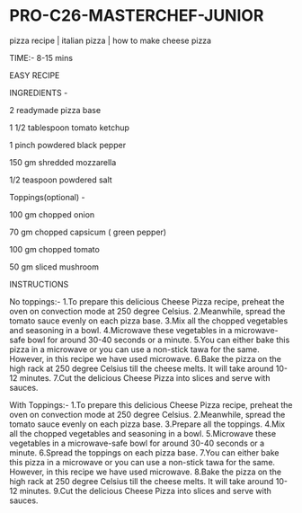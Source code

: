# PRO-C26-MASTERCHEF-JUNIOR

pizza recipe | italian pizza | how to make cheese pizza

TIME:- 8-15 mins

EASY RECIPE

 INGREDIENTS -

2 readymade pizza base

1 1/2 tablespoon tomato ketchup

1 pinch powdered black pepper

150 gm shredded mozzarella

1/2 teaspoon powdered salt

Toppings(optional) -

100 gm chopped onion

70 gm chopped capsicum ( green pepper)

100 gm chopped tomato

50 gm sliced mushroom

INSTRUCTIONS

No toppings:-
 1.To prepare this delicious Cheese Pizza recipe, preheat the oven on convection mode at 250 degree Celsius.
 2.Meanwhile, spread the tomato sauce evenly on each pizza base. 
 3.Mix all the chopped vegetables and seasoning in a bowl. 
 4.Microwave these vegetables in a microwave-safe bowl for around 30-40 seconds or a minute.
 5.You can either bake this pizza in a microwave or you can use a non-stick tawa for the same. However, in this recipe we have used microwave. 
 6.Bake the pizza on the high rack at 250 degree Celsius till the cheese melts. It will take around 10-12 minutes. 
 7.Cut the delicious Cheese Pizza into slices and serve with sauces. 

With Toppings:-
 1.To prepare this delicious Cheese Pizza recipe, preheat the oven on convection mode at 250 degree Celsius.
 2.Meanwhile, spread the tomato sauce evenly on each pizza base. 
 3.Prepare all the toppings.
 4.Mix all the chopped vegetables and seasoning in a bowl. 
 5.Microwave these vegetables in a microwave-safe bowl for around 30-40 seconds or a minute.
 6.Spread the toppings on each pizza base.
 7.You can either bake this pizza in a microwave or you can use a non-stick tawa for the same. However, in this recipe we have used microwave. 
 8.Bake the pizza on the high rack at 250 degree Celsius till the cheese melts. It will take around 10-12 minutes. 
 9.Cut the delicious Cheese Pizza into slices and serve with sauces.